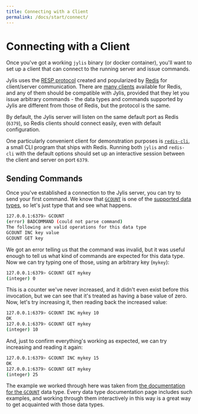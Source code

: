 ```yaml
---
title: Connecting with a Client
permalink: /docs/start/connect/
---
```


# Connecting with a Client

Once you've got a working `jylis` binary (or docker container), you'll want to set up a client that can connect to the running server and issue commands.

Jylis uses the [RESP protocol](https://redis.io/topics/protocol) created and popularized by [Redis](https://redis.io) for client/server communication. There are [many clients](https://redis.io/clients) available for Redis, and any of them should be compatible with Jylis, provided that they let you issue arbitrary commands - the data types and commands supported by Jylis are different from those of Redis, but the protocol is the same.

By default, the Jylis server will listen on the same default port as Redis (`6379`), so Redis clients should connect easily, even with default configuration.

One particularly convenient client for demonstration purposes is [`redis-cli`](https://redis.io/topics/rediscli), a small CLI program that ships with Redis. Running both `jylis` and `redis-cli` with the default options should set up an interactive session between the client and server on port `6379`.

## Sending Commands

Once you've established a connection to the Jylis server, you can try to send your first command. We know that [`GCOUNT`](../../types/gcount) is one of the [supported data types](../../types), so let's just type that and see what happens.

```sh
127.0.0.1:6379> GCOUNT
(error) BADCOMMAND (could not parse command)
The following are valid operations for this data type
GCOUNT INC key value
GCOUNT GET key
```

We got an error telling us that the command was invalid, but it was useful enough to tell us what kind of commands are expected for this data type. Now we can try typing one of those, using an arbitrary key (`mykey`):

```sh
127.0.0.1:6379> GCOUNT GET mykey
(integer) 0
```

This is a counter we've never increased, and it didn't even exist before this invocation, but we can see that it's treated as having a base value of zero. Now, let's try increasing it, then reading back the increased value:

```sh
127.0.0.1:6379> GCOUNT INC mykey 10
OK
127.0.0.1:6379> GCOUNT GET mykey
(integer) 10
```

And, just to confirm everything's working as expected, we can try increasing and reading it again:

```sh
127.0.0.1:6379> GCOUNT INC mykey 15
OK
127.0.0.1:6379> GCOUNT GET mykey
(integer) 25
```

The example we worked through here was taken from [the documentation for the `GCOUNT`](../../types/gcount#examples) data type. Every data type documentation page includes such examples, and working through them interactively in this way is a great way to get acquainted with those data types.
